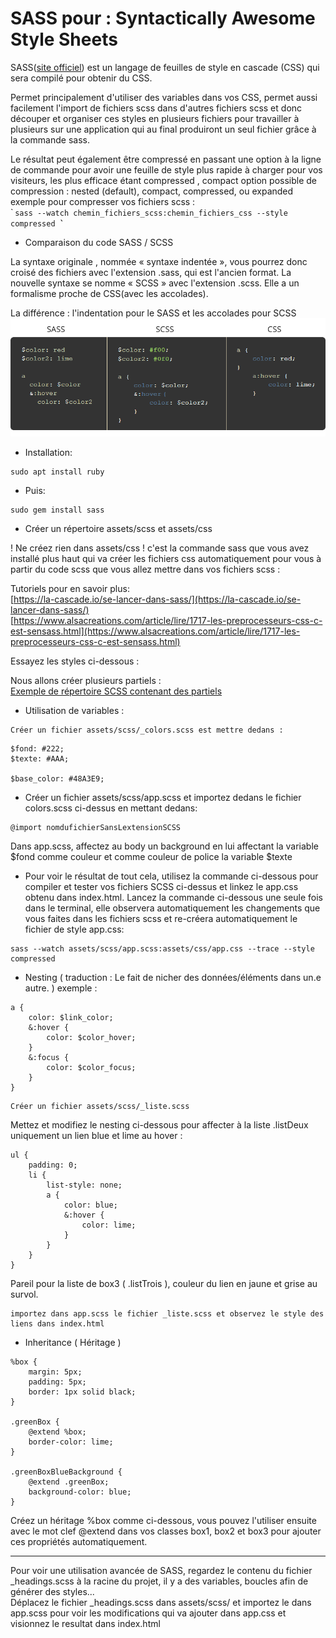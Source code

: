# SASS pour : Syntactically Awesome Style Sheets  

SASS([site officiel](http://sass-lang.com/guide)) est un langage de feuilles de style en cascade (CSS) qui sera compilé pour obtenir du CSS.  

Permet principalement d'utiliser des variables dans vos CSS, permet aussi facilement l'import de fichiers scss dans d'autres fichiers scss et  donc découper et organiser ces styles en plusieurs fichiers pour travailler à plusieurs sur une application qui au final produiront un seul fichier grâce à la commande sass.

Le résultat peut également être compressé en passant une option à la ligne de commande pour avoir une feuille de style plus rapide à charger pour vos visiteurs, les plus efficace étant compressed , compact
option possible de compression : nested (default), compact, compressed, ou expanded  
 exemple pour compresser vos fichiers scss :  
̀```
sass --watch chemin_fichiers_scss:chemin_fichiers_css --style compressed
̀̀```

- Comparaison du code SASS / SCSS   

La syntaxe originale , nommée « syntaxe indentée », vous pourrez donc croisé des fichiers avec l'extension .sass, qui est l'ancien format. La nouvelle syntaxe se nomme « SCSS » avec l'extension .scss. Elle a un formalisme proche de CSS(avec les accolades).  

La différence : l'indentation pour le SASS et les accolades pour SCSS  
![Sass Vs Scss Vs CSS](sass-vs-scss.png)  

- Installation:
```
sudo apt install ruby
```

- Puis:  
```
sudo gem install sass
```

- Créer un répertoire assets/scss et assets/css  

! Ne créez rien dans assets/css ! c'est la commande sass que vous avez installé plus haut qui va créer les fichiers css automatiquement pour vous à partir du code scss que vous allez mettre dans vos fichiers scss :  

Tutoriels pour en savoir plus:  
[https://la-cascade.io/se-lancer-dans-sass/](https://la-cascade.io/se-lancer-dans-sass/)  
[https://www.alsacreations.com/article/lire/1717-les-preprocesseurs-css-c-est-sensass.html](https://www.alsacreations.com/article/lire/1717-les-preprocesseurs-css-c-est-sensass.html)

Essayez les styles ci-dessous :  

Nous allons créer plusieurs partiels :  
[Exemple de répertoire SCSS contenant des partiels](https://github.com/MyClientisRich/WPbaseTheme/tree/master/scss)  
- Utilisation de variables :
```
Créer un fichier assets/scss/_colors.scss est mettre dedans :  
```
```
$fond: #222;
$texte: #AAA;

$base_color: #48A3E9;
```
- Créer un fichier assets/scss/app.scss et importez dedans le fichier colors.scss ci-dessus en mettant dedans:  
```
@import nomdufichierSansLextensionSCSS
```
Dans app.scss, affectez au body un background en lui affectant la variable $fond comme couleur et comme couleur de police la variable $texte  

- Pour voir le résultat de tout cela, utilisez la commande ci-dessous pour compiler et tester vos fichiers SCSS ci-dessus et linkez le app.css obtenu dans index.html.
Lancez la commande ci-dessous une seule fois dans le terminal, elle observera automatiquement les changements que vous faites dans les fichiers scss et re-créera automatiquement le fichier de style app.css:
```
sass --watch assets/scss/app.scss:assets/css/app.css --trace --style compressed
```

- Nesting ( traduction : Le fait de nicher des données/éléments dans un.e autre.
 )
 exemple :
 ```
 a {
     color: $link_color;
     &:hover {
         color: $color_hover;
     }
     &:focus {
         color: $color_focus;
     }
}
```
```
Créer un fichier assets/scss/_liste.scss
```
Mettez et modifiez le nesting ci-dessous pour affecter à la liste .listDeux uniquement un lien blue et lime au hover :  
```
ul {  
    padding: 0;
    li {
        list-style: none;
        a {
            color: blue;
            &:hover {
                color: lime;
            }
        }
    }
}
```

Pareil pour la liste de box3 ( .listTrois ), couleur du lien en jaune et grise au survol.
```
importez dans app.scss le fichier _liste.scss et observez le style des liens dans index.html
```

- Inheritance ( Héritage )   
```
%box {
    margin: 5px;
    padding: 5px;
    border: 1px solid black;
}

.greenBox {
    @extend %box;
    border-color: lime;
}

.greenBoxBlueBackground {
    @extend .greenBox;
    background-color: blue;
}
```
Créez un héritage %box comme ci-dessous, vous pouvez l'utiliser ensuite avec le mot clef @extend dans vos classes box1, box2 et box3 pour ajouter ces propriétés automatiquement.

-----

Pour voir une utilisation avancée de SASS, regardez le contenu du fichier \_headings.scss à la racine du projet, il y a des variables, boucles afin de générer des styles...  
Déplacez le fichier \_headings.scss dans assets/scss/ et importez le dans app.scss pour voir les modifications qui va ajouter dans app.css et visionnez le resultat dans index.html

